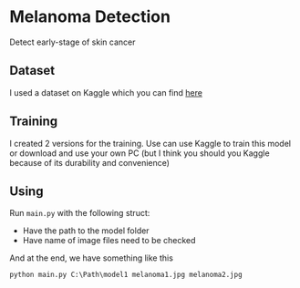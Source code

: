 # Melanoma Detection
Detect early-stage of skin cancer

## Dataset
I used a dataset on Kaggle which you can find [here](https://www.kaggle.com/datasets/hasnainjaved/melanoma-skin-cancer-dataset-of-10000-images)

## Training
I created 2 versions for the training. Use can use Kaggle to train this model or download and use your own PC (but I think you should you Kaggle because of its durability and convenience)

## Using
Run `main.py` with the following struct:
- Have the path to the model folder
- Have name of image files need to be checked

And at the end, we have something like this
```
python main.py C:\Path\model1 melanoma1.jpg melanoma2.jpg
```
